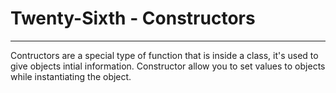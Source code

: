 # Twenty-Sixth - Constructors
---
Contructors are a special type of function that is inside a class, it's used to give objects intial information. Constructor allow you to set values to objects while instantiating the object.